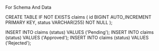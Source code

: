For Schema And Data

CREATE TABLE IF NOT EXISTS claims (
    id BIGINT AUTO_INCREMENT PRIMARY KEY,
    status VARCHAR(255) NOT NULL
);


INSERT INTO claims (status) VALUES ('Pending');
INSERT INTO claims (status) VALUES ('Approved');
INSERT INTO claims (status) VALUES ('Rejected');
